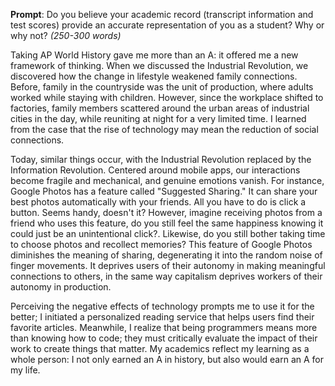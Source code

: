__Prompt__: Do you believe your academic record (transcript information and test scores) provide an accurate representation of you as a student? Why or why not? _(250-300 words)_

Taking AP World History gave me more than an A: it offered me a new framework of thinking. When we discussed the Industrial Revolution, we discovered how the change in lifestyle weakened family connections. Before, family in the countryside was the unit of production, where adults worked while staying with children. However, since the workplace shifted to factories, family members scattered around the urban areas of industrial cities in the day, while reuniting at night for a very limited time. I learned from the case that the rise of technology may mean the reduction of social connections.

Today, similar things occur, with the Industrial Revolution replaced by the Information Revolution. Centered around mobile apps, our interactions become fragile and mechanical, and genuine emotions vanish. For instance, Google Photos has a feature called "Suggested Sharing." It can share your best photos automatically with your friends. All you have to do is click a button. Seems handy, doesn't it? However, imagine receiving photos from a friend who uses this feature, do you still feel the same happiness knowing it could just be an unintentional click?. Likewise, do you still bother taking time to choose photos and recollect memories? This feature of Google Photos diminishes the meaning of sharing, degenerating it into the random noise of finger movements. It deprives users of their autonomy in making meaningful connections to others, in the same way capitalism deprives workers of their autonomy in production.

Perceiving the negative effects of technology prompts me to use it for the better; I initiated a personalized reading service that helps users find their favorite articles. Meanwhile, I realize that being programmers means more than knowing how to code; they must critically evaluate the impact of their work to create things that matter. My academics reflect my learning as a whole person: I not only earned an A in history, but also would earn an A for my life.